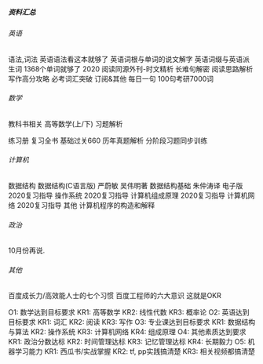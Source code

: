 ##### 资料汇总
###### 英语
语法,词法
    英语语法看这本就够了
    英语词根与单词的说文解字
    英语词缀与英语派生词
    1368个单词就够了
2020
    阅读同源外刊-时文精析
    长难句解密
    阅读思路解析
    写作高分攻略
    必考词汇突破
订阅&其他
    每日一句
    100句考研7000词
###### 数学
教科书相关
    高等数学(上/下) 
    习题解析
    
练习册
    复习全书
    基础过关660
    历年真题解析
    分阶段习题同步训练
###### 计算机
数据结构
    数据结构(C语言版) 严蔚敏 吴伟明著
    数据结构基础 朱仲涛译 电子版
    2020复习指导
操作系统
    2020复习指导
计算机组成原理
    2020复习指导
计算机网络
    2020复习指导
其他
    计算机程序的构造和解释
###### 政治
10月份再说.
###### 其他
百度成长力/高效能人士的七个习惯
百度工程师的六大意识
这就是OKR

O1: 数学达到目标要求
    KR1: 高等数学
    KR2: 线性代数
    KR3: 概率论
O2: 英语达到目标要求
    KR1: 词汇
    KR2: 阅读
    KR3: 写作
O3: 专业课达到目标要求
    KR1: 数据结构与算法
    KR2: 操作系统
    KR3: 计算机网络
    KR4: 组成原理
O4: 其他素质达到要求
    KR1: 政治分数达标
    KR2: 时间管理达标
    KR3: 记忆管理达标
    KR4: 长期毅力
O5: 机器学习能力
    KR1: 西瓜书/实战掌握
    KR2: tf, pp实践搞清楚
    KR3: 相关视频都搞清楚
